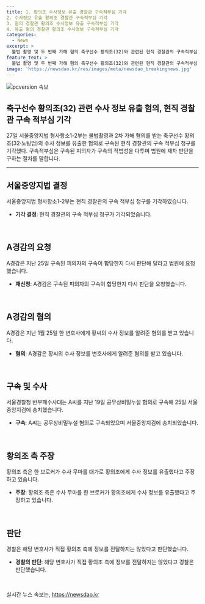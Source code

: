 ```yaml
---
title: 1. 황의조 수사정보 유출 경찰관 구속적부심 기각   
2. 수사정보 유출 황의조 경찰관 구속적부심 기각   
3. 혐의 경찰관 황의조 수사정보 유출 구속적부심 기각   
4. 유출 혐의 경찰관 황의조 수사정보 구속적부심 기각
categories:
  - News
excerpt: >
  불법 촬영 및 두 번째 가해 혐의 축구선수 황의조(32)와 관련된 현직 경찰관의 구속적부심 청구가 기각됐다. A경감은 황의조의 수사 정보를 변호사에게 유출한 혐의로 구속됐으며, 형사항소1-2부는 그의 구속적부심을 기각 결정했다. 황의조 측은 브로커가 수사 무마를 요구하며 황의조에게 접근해 압수수색 장소와 일시 등을 알려준 것으로 주장했다. 이에 대한 수사는 계속된다. (150자)
feature_text: >
  불법 촬영 및 두 번째 가해 혐의 축구선수 황의조(32)와 관련된 현직 경찰관의 구속적부심 청구가 기각됐다. A경감은 황의조의 수사 정보를 변호사에게 유출한 혐의로 구속됐으며, 형사항소1-2부는 그의 구속적부심을 기각 결정했다. 황의조 측은 브로커가 수사 무마를 요구하며 황의조에게 접근해 압수수색 장소와 일시 등을 알려준 것으로 주장했다. 이에 대한 수사는 계속된다. (150자)
image: 'https://newsdao.kr/res/images/meta/newsdao_breakingnews.jpg'
---
```


<p><img src="https://newsdao.kr/res/images/meta/newsdao_breakingnews.jpg" alt="pcversion 속보" /></p>

<h2 data-ke-size="size26">축구선수 황의조(32) 관련 수사 정보 유출 혐의, 현직 경찰관 구속 적부심 기각</h2>

<p data-ke-size="size16">27일 서울중앙지법 형사항소1-2부는 불법촬영과 2차 가해 혐의를 받는 축구선수 황의조(32·노팅엄)의 수사 정보를 유출한 혐의로 구속된 현직 경찰관의 구속 적부심 청구를 기각했다. 구속적부심은 구속된 피의자가 구속의 적법성을 다투며 법원에 재차 판단을 구하는 절차를 말합니다.</p>

<hr>

<h2 data-ke-size="size24">서울중앙지법 결정</h2>

<p data-ke-size="size16">서울중앙지법 형사항소1-2부는 현직 경찰관의 구속 적부심 청구를 기각하였습니다.</p>

<ul>
<li><b>기각 결정</b>: 현직 경찰관의 구속 적부심 청구가 기각되었습니다.</li>
</ul>

<p data-ke-size="size16">&nbsp;</p>

<h2 data-ke-size="size24">A경감의 요청</h2>

<p data-ke-size="size16">A경감은 지난 25일 구속된 피의자의 구속이 합당한지 다시 판단해 달라고 법원에 요청했습니다.</p>

<ul>
<li><b>재신청</b>: A경감은 구속된 피의자의 구속이 합당한지 다시 판단을 요청했습니다.</li>
</ul>

<p data-ke-size="size16">&nbsp;</p>

<h2 data-ke-size="size24">A경감의 혐의</h2>

<p data-ke-size="size16">A경감은 지난 1월 25일 한 변호사에게 황씨의 수사 정보를 알려준 혐의를 받고 있습니다.</p>

<ul>
<li><b>혐의</b>: A경감은 황씨의 수사 정보를 변호사에게 알려준 혐의를 받고 있습니다.</li>
</ul>

<p data-ke-size="size16">&nbsp;</p>

<h2 data-ke-size="size24">구속 및 수사</h2>

<p data-ke-size="size16">서울경찰청 반부패수사대는 A씨를 지난 19일 공무상비밀누설 혐의로 구속해 25일 서울중앙지검에 송치했습니다.</p>

<ul>
<li><b>구속</b>: A씨는 공무상비밀누설 혐의로 구속되었으며 서울중앙지검에 송치되었습니다.</li>
</ul>

<p data-ke-size="size16">&nbsp;</p>

<h2 data-ke-size="size24">황의조 측 주장</h2>

<p data-ke-size="size16">황의조 측은 한 브로커가 수사 무마를 대가로 황의조에게 수사 정보를 유출했다고 주장하고 있습니다.</p>

<ul>
<li><b>주장</b>: 황의조 측은 수사 무마를 한 브로커가 황의조에게 수사 정보를 유출했다고 주장하고 있습니다.</li>
</ul>

<p data-ke-size="size16">&nbsp;</p>

<h2 data-ke-size="size24">판단</h2>

<p data-ke-size="size16">경찰은 해당 변호사가 직접 황의조 측에 정보를 전달하지는 않았다고 판단했습니다.</p>

<ul>
<li><b>경찰의 판단</b>: 해당 변호사가 직접 황의조 측에 정보를 전달하지는 않았다고 경찰은 판단했습니다.</li>
</ul>

<p data-ke-size="size16">&nbsp;</p>
실시간 뉴스 속보는, <a href="https://newsdao.kr" rel="dofollow">https://newsdao.kr</a>


